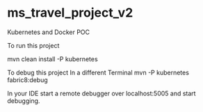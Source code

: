 # ms_travel_project_v2
Kubernetes and Docker POC

To run this project 

mvn clean install -P kubernetes 

To debug this project
In a different Terminal 
mvn -P kubernetes fabric8:debug

In your IDE start a remote debugger over localhost:5005 and start debugging.

